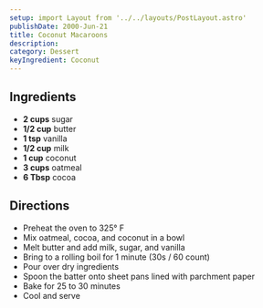 ```yaml
---
setup: import Layout from '../../layouts/PostLayout.astro'
publishDate: 2000-Jun-21
title: Coconut Macaroons
description:
category: Dessert
keyIngredient: Coconut
---
```


## Ingredients
- **2 cups** sugar
- **1/2 cup** butter
- **1 tsp** vanilla
- **1/2 cup** milk
- **1 cup** coconut
- **3 cups** oatmeal
- **6 Tbsp** cocoa

## Directions
- Preheat the oven to 325° F
- Mix oatmeal, cocoa, and coconut in a bowl
- Melt butter and add milk, sugar, and vanilla
- Bring to a rolling boil for 1 minute (30s / 60 count)
- Pour over dry ingredients
- Spoon the batter onto sheet pans lined with parchment paper
- Bake for 25 to 30 minutes
- Cool and serve
